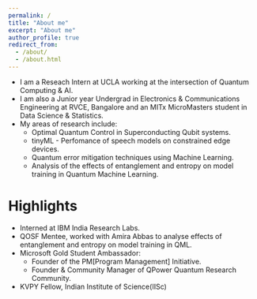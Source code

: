 ```yaml
---
permalink: /
title: "About me"
excerpt: "About me"
author_profile: true
redirect_from: 
  - /about/
  - /about.html
---
```



- I am a Reseach Intern at UCLA working at the intersection of Quantum Computing & AI.
- I am also a Junior year Undergrad in Electronics & Communications Engineering at RVCE, Bangalore and an MITx MicroMasters student in Data Science & Statistics.
- My areas of research include:
  - Optimal Quantum Control in Superconducting Qubit systems.
  - tinyML - Perfomance of speech models on constrained edge devices.
  - Quantum error mitigation techniques using Machine Learning.
  - Analysis of the effects of entanglement and entropy on model training in Quantum Machine Learning. 

# Highlights

- Interned at IBM India Research Labs. 
- QOSF Mentee, worked with Amira Abbas to analyse effects of entanglement and entropy on model training in QML.
- Microsoft Gold Student Ambassador:
  - Founder of the PM[Program Management] Initiative.
  - Founder & Community Manager of QPower Quantum Research Community.
- KVPY Fellow, Indian Institute of Science(IISc)
